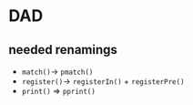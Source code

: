 # DAD


## needed renamings

- ```match()```-> ```pmatch()```
- ```register()```-> ```registerIn()``` +  ```registerPre()```
- ```print()``` => ```pprint()```